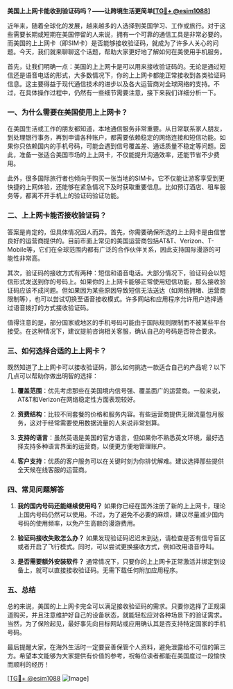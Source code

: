 **美国上上网卡能收到验证码吗？——让跨境生活更简单[[TG💪+ @esim1088](https://t.me/s/esim1088)]**

近年来，随着全球化的发展，越来越多的人选择到美国学习、工作或旅行。对于这些需要长期或短期在美国停留的人来说，拥有一个可靠的通信工具是非常必要的。而美国的上上网卡（即SIM卡）是否能够接收验证码，就成为了许多人关心的问题。今天，我们就来聊聊这个话题，帮助大家更好地了解如何在美使用手机服务。

首先，让我们明确一点：美国的上上网卡是可以用来接收验证码的。无论是通过短信还是语音电话的形式，大多数情况下，你的上上网卡都能正常接收到各类验证码信息。这主要得益于现代通信技术的进步以及各大运营商对全球网络的支持。不过，在具体操作过程中，仍然有一些细节需要注意，接下来我们详细分析一下。

### **一、为什么需要在美国使用上上网卡？**

在美国生活或工作的朋友都知道，本地通信服务非常重要。从日常联系家人朋友，到处理银行事务，再到申请各种账户，都需要依赖稳定的网络连接和短信功能。如果你只依赖国内的手机号码，可能会遇到信号覆盖差、通话质量不稳定等问题。因此，准备一张适合美国市场的上上网卡，不仅能提升沟通效率，还能节省不少费用。

此外，很多国际旅行者也倾向于购买一张当地的SIM卡。它不仅能让游客享受到更快捷的上网体验，还能够在紧急情况下及时获取重要信息。比如预订酒店、租车服务等，都离不开手机上的验证码验证功能。

### **二、上上网卡能否接收验证码？**

答案是肯定的，但具体情况因人而异。首先，你需要确保所选的上上网卡是由信誉良好的运营商提供的。目前市面上常见的美国运营商包括AT&T、Verizon、T-Mobile等，它们在全球范围内都有广泛的合作伙伴关系，因此支持国际漫游的可能性非常高。

其次，验证码的接收方式有两种：短信和语音电话。大部分情况下，验证码会以短信形式发送到你的号码上。如果你的上上网卡能够正常使用短信功能，那么接收验证码应该不成问题。但如果因为某些原因导致短信无法送达（如网络拥堵、运营商限制等），也可以尝试切换至语音接收模式。许多网站和应用程序允许用户选择通过语音拨打的方式接收验证码。

值得注意的是，部分国家或地区的手机号码可能由于国际规则限制而不被某些平台接受。在这种情况下，建议提前咨询相关客服，确认自己的号码是否符合要求。

### **三、如何选择合适的上上网卡？**

既然知道了上上网卡可以接收验证码，那么如何挑选一款适合自己的产品呢？以下几点可以帮助你做出明智的选择：

1. **覆盖范围**：优先考虑那些在美国境内信号强、覆盖面广的运营商。一般来说，AT&T和Verizon在网络稳定性方面表现较好。
   
2. **资费结构**：比较不同套餐的价格和服务内容。有些运营商提供无限流量包月服务，这对于经常需要使用数据流量的人来说非常划算。

3. **支持的语言**：虽然英语是美国的官方语言，但如果你不熟悉英文环境，最好选择支持多种语言界面的运营商，以便更方便地管理账户。

4. **客户支持**：优质的客户服务可以在关键时刻为你排忧解难。建议选择那些提供全天候在线客服的运营商。

### **四、常见问题解答**

1. **我的国内号码还能继续使用吗？**
   如果你已经在国外注册了新的上上网卡，理论上国内号码仍然可以使用。不过，为了避免不必要的麻烦，建议尽量减少国内号码的使用频率，以免产生高额的漫游费用。

2. **验证码接收失败怎么办？**
   如果发现验证码迟迟未到达，请检查是否有信号盲区或者开启了飞行模式。同时，可以尝试更换接收方式，例如改用语音呼叫。

3. **是否需要额外安装软件？**
   通常情况下，只要你的上上网卡正常激活并绑定到设备上，就可以直接接收验证码。无需下载任何附加应用程序。

### **五、总结**

总的来说，美国的上上网卡完全可以满足接收验证码的需求。只要你选择了正规渠道购买，并且注意维护好自己的设备状态，就能轻松应对各种场景下的验证需求。当然，为了保险起见，最好事先向目标网站或应用确认其是否支持特定国家的手机号码。

最后提醒大家，在海外生活时一定要妥善保管个人资料，避免泄露给不可信的第三方。希望本文能够为大家提供有价值的参考，祝每位读者都能在美国度过一段愉快而顺利的经历！

[[TG💪+ @esim1088](https://t.me/s/esim1088) ![Image](https://i.postimg.cc/4NQfJmqS/Snipaste-2025-05-13-00-14-12.png)]
